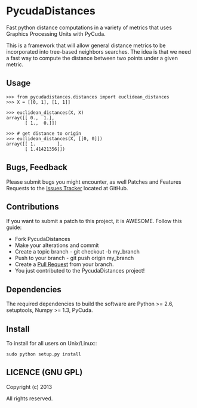 # PycudaDistances

  Fast python distance computations in a variety of metrics that uses Graphics Processing Units with PyCuda.
  
  This is a framework that will allow general distance metrics to be incorporated into tree-based neighbors searches. 
  The idea is that we need a fast way to compute the distance between two points under a given metric. 

## Usage

	>>> from pycudadistances.distances import euclidean_distances
	>>> X = [[0, 1], [1, 1]]
    
    >>> euclidean_distances(X, X)
    array([[ 0.,  1.],
           [ 1.,  0.]])
    
    >>> # get distance to origin
    >>> euclidean_distances(X, [[0, 0]])
    array([[ 1.        ],
           [ 1.41421356]])

## Bugs, Feedback

  Please submit bugs you might encounter, as well Patches and Features Requests to the [Issues Tracker](https://github.com/vinigracindo/pycudaDistances/issues) located at GitHub.

## Contributions

  If you want to submit a patch to this project, it is AWESOME. Follow this guide:
  
  * Fork PycudaDistances
  * Make your alterations and commit
  * Create a topic branch - git checkout -b my_branch
  * Push to your branch - git push origin my_branch
  * Create a [Pull Request](http://help.github.com/pull-requests/) from your branch.
  * You just contributed to the PycudaDistances project!


## Dependencies

The required dependencies to build the software are Python >= 2.6,
setuptools, Numpy >= 1.3, PyCuda.

## Install

To install for all users on Unix/Linux::

    sudo python setup.py install

## LICENCE (GNU GPL)

Copyright (c) 2013

All rights reserved.
